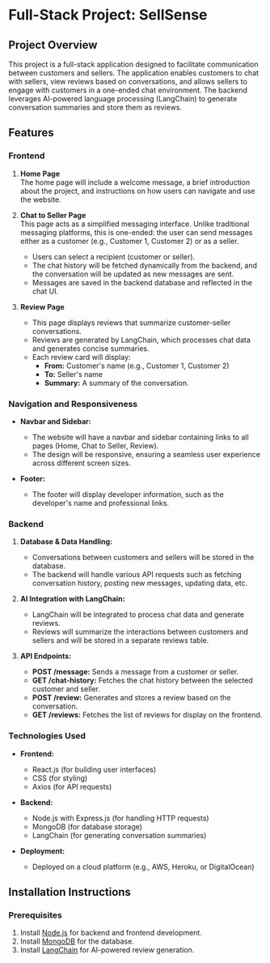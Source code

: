 # Full-Stack Project: SellSense

## Project Overview

This project is a full-stack application designed to facilitate communication between customers and sellers. The application enables customers to chat with sellers, view reviews based on conversations, and allows sellers to engage with customers in a one-ended chat environment. The backend leverages AI-powered language processing (LangChain) to generate conversation summaries and store them as reviews.



## Features

### Frontend

1. **Home Page**  
   The home page will include a welcome message, a brief introduction about the project, and instructions on how users can navigate and use the website.

2. **Chat to Seller Page**  
   This page acts as a simplified messaging interface. Unlike traditional messaging platforms, this is one-ended: the user can send messages either as a customer (e.g., Customer 1, Customer 2) or as a seller.  
   - Users can select a recipient (customer or seller).
   - The chat history will be fetched dynamically from the backend, and the conversation will be updated as new messages are sent.
   - Messages are saved in the backend database and reflected in the chat UI.

3. **Review Page**  
   - This page displays reviews that summarize customer-seller conversations.  
   - Reviews are generated by LangChain, which processes chat data and generates concise summaries.  
   - Each review card will display:  
     - **From:** Customer's name (e.g., Customer 1, Customer 2)
     - **To:** Seller's name
     - **Summary:** A summary of the conversation.

### Navigation and Responsiveness

- **Navbar and Sidebar:**  
   - The website will have a navbar and sidebar containing links to all pages (Home, Chat to Seller, Review).
   - The design will be responsive, ensuring a seamless user experience across different screen sizes.

- **Footer:**  
   - The footer will display developer information, such as the developer's name and professional links.

### Backend

1. **Database & Data Handling:**
   - Conversations between customers and sellers will be stored in the database.
   - The backend will handle various API requests such as fetching conversation history, posting new messages, updating data, etc.

2. **AI Integration with LangChain:**
   - LangChain will be integrated to process chat data and generate reviews.
   - Reviews will summarize the interactions between customers and sellers and will be stored in a separate reviews table.

3. **API Endpoints:**
   - **POST /message:** Sends a message from a customer or seller.
   - **GET /chat-history:** Fetches the chat history between the selected customer and seller.
   - **POST /review:** Generates and stores a review based on the conversation.
   - **GET /reviews:** Fetches the list of reviews for display on the frontend.

### Technologies Used

- **Frontend:**
  - React.js (for building user interfaces)
  - CSS (for styling)
  - Axios (for API requests)

- **Backend:**
  - Node.js with Express.js (for handling HTTP requests)
  - MongoDB (for database storage)
  - LangChain (for generating conversation summaries)
  
- **Deployment:**
  - Deployed on a cloud platform (e.g., AWS, Heroku, or DigitalOcean)

## Installation Instructions

### Prerequisites

1. Install [Node.js](https://nodejs.org/) for backend and frontend development.
2. Install [MongoDB](https://www.mongodb.com/) for the database.
3. Install [LangChain](https://langchain.readthedocs.io/) for AI-powered review generation.

    
